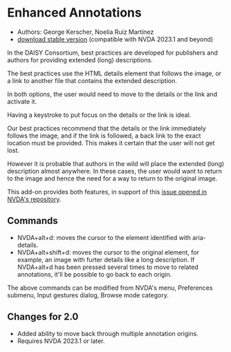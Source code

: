 # Enhanced Annotations #

*	Authors: George Kerscher, Noelia Ruiz Martínez
* [download stable version][1] (compatible with NVDA 2023.1 and beyond)

In the DAISY Consortium, best practices are developed for publishers and authors for providing extended (long) descriptions.

The best practices use the HTML details element that follows the image, or a link to another file that contains the extended description.

In both options, the user would need to move to the details or the link and activate it.

Having a keystroke to put focus on the details or the link is ideal. 

Our best practices recommend that the details or the link immediately follows the image, and if the link is followed, a back link to the exact location must be provided. This makes it certain that the user will not get lost.

However it is probable that authors in the wild will place the extended (long) description almost anywhere. In these cases, the user would want to return to the image and hence the need for a way to return to the original image.

This add-on provides both features, in support of this [issue opened in NVDA's repository][2].

## Commands ##

* NVDA+alt+d: moves the cursor to the element identified with aria-details.
* NVDA+alt+shift+d: moves the cursor to the original element, for example, an image with furter details like a long description. If NVDA+alt+d has been pressed several times to move to related annotations, it'll be possible to go back to each origin.

The above commands can be modified from NVDA's menu, Preferences submenu, Input gestures dialog, Browse mode category.

## Changes for 2.0 ##

* Added ability to move back through multiple annotation origins.
* Requires NVDA 2023.1 or later.

[1]: https://addons.nvda-project.org/files/get.php?file=enhancedannotations

[2]: https://github.com/nvaccess/nvda/issues/13940
